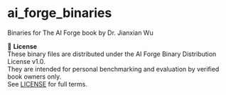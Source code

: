# ai_forge_binaries
Binaries for The AI Forge book by Dr. Jianxian Wu


📜 **License**  
These binary files are distributed under the AI Forge Binary Distribution License v1.0.  
They are intended for personal benchmarking and evaluation by verified book owners only.  
See [LICENSE](./LICENSE) for full terms.


